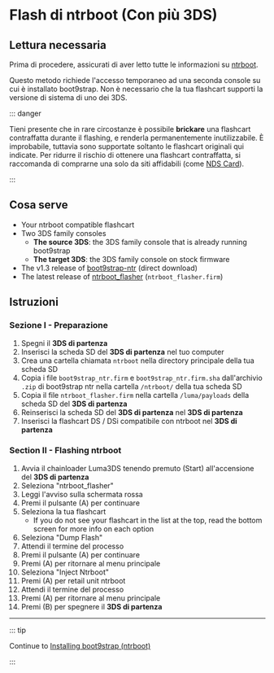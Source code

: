 # Flash di ntrboot (Con più 3DS)

## Lettura necessaria

Prima di procedere, assicurati di aver letto tutte le informazioni su [ntrboot](ntrboot).

Questo metodo richiede l'accesso temporaneo ad una seconda console su cui è installato boot9strap. Non è necessario che la tua flashcart supporti la versione di sistema di uno dei 3DS.

::: danger

Tieni presente che in rare circostanze è possibile **brickare** una flashcart contraffatta durante il flashing, e renderla permanentemente inutilizzabile. È improbabile, tuttavia sono supportate soltanto le flashcart originali qui indicate. Per ridurre il rischio di ottenere una flashcart contraffatta, si raccomanda di comprarne una solo da siti affidabili (come [NDS Card](https://www.nds-card.com/)).

:::

## Cosa serve

- Your ntrboot compatible flashcart
- Two 3DS family consoles
  - **The source 3DS**: the 3DS family console that is already running boot9strap
  - **The target 3DS**: the 3DS family console on stock firmware
- The v1.3 release of [boot9strap-ntr](https://github.com/SciresM/boot9strap/releases/download/1.3/boot9strap-1.3-ntr.zip) (direct download)
- The latest release of [ntrboot_flasher](https://github.com/ntrteam/ntrboot_flasher/releases/latest) (`ntrboot_flasher.firm`)

## Istruzioni

### Sezione I - Preparazione

1. Spegni il **3DS di partenza**
2. Inserisci la scheda SD del **3DS di partenza** nel tuo computer
3. Crea una cartella chiamata `ntrboot` nella directory principale della tua scheda SD
4. Copia i file `boot9strap_ntr.firm` e `boot9strap_ntr.firm.sha` dall'archivio `.zip` di boot9strap ntr nella cartella `/ntrboot/` della tua scheda SD
5. Copia il file `ntrboot_flasher.firm` nella cartella `/luma/payloads` della scheda SD del **3DS di partenza**
6. Reinserisci la scheda SD del **3DS di partenza** nel **3DS di partenza**
7. Inserisci la flashcart DS / DSi compatibile con ntrboot nel **3DS di partenza**

### Section II - Flashing ntrboot

1. Avvia il chainloader Luma3DS tenendo premuto (Start) all'accensione del **3DS di partenza**
2. Seleziona "ntrboot_flasher"
3. Leggi l'avviso sulla schermata rossa
4. Premi il pulsante (A) per continuare
5. Seleziona la tua flashcart
   - If you do not see your flashcart in the list at the top, read the bottom screen for more info on each option
6. Seleziona "Dump Flash"
7. Attendi il termine del processo
8. Premi il pulsante (A) per continuare
9. Premi (A) per ritornare al menu principale
10. Seleziona "Inject Ntrboot"
11. Premi (A) per retail unit ntrboot
12. Attendi il termine del processo
13. Premi (A) per ritornare al menu principale
14. Premi (B) per spegnere il **3DS di partenza**

___

::: tip

Continue to [Installing boot9strap (ntrboot)](installing-boot9strap-\(ntrboot\))

:::

